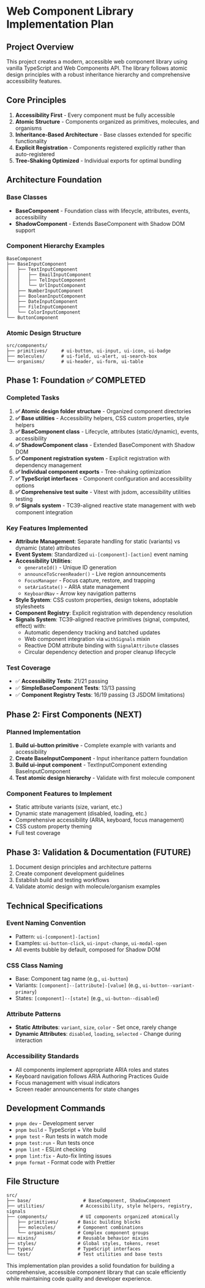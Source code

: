 # Web Component Library Implementation Plan

## Project Overview

This project creates a modern, accessible web component library using vanilla TypeScript and Web Components API. The library follows atomic design principles with a robust inheritance hierarchy and comprehensive accessibility features.

## Core Principles

1. **Accessibility First** - Every component must be fully accessible
2. **Atomic Structure** - Components organized as primitives, molecules, and organisms
3. **Inheritance-Based Architecture** - Base classes extended for specific functionality
4. **Explicit Registration** - Components registered explicitly rather than auto-registered
5. **Tree-Shaking Optimized** - Individual exports for optimal bundling

## Architecture Foundation

### Base Classes

- **BaseComponent** - Foundation class with lifecycle, attributes, events, accessibility
- **ShadowComponent** - Extends BaseComponent with Shadow DOM support

### Component Hierarchy Examples

```
BaseComponent
├── BaseInputComponent
│   ├── TextInputComponent
│   │   ├── EmailInputComponent
│   │   ├── TelInputComponent
│   │   └── UrlInputComponent
│   ├── NumberInputComponent
│   ├── BooleanInputComponent
│   ├── DateInputComponent
│   ├── FileInputComponent
│   └── ColorInputComponent
└── ButtonComponent
```

### Atomic Design Structure

```
src/components/
├── primitives/     # ui-button, ui-input, ui-icon, ui-badge
├── molecules/      # ui-field, ui-alert, ui-search-box
└── organisms/      # ui-header, ui-form, ui-table
```

## Phase 1: Foundation ✅ COMPLETED

### Completed Tasks

1. **✅ Atomic design folder structure** - Organized component directories
2. **✅ Base utilities** - Accessibility helpers, CSS custom properties, style helpers
3. **✅ BaseComponent class** - Lifecycle, attributes (static/dynamic), events, accessibility
4. **✅ ShadowComponent class** - Extended BaseComponent with Shadow DOM
5. **✅ Component registration system** - Explicit registration with dependency management
6. **✅ Individual component exports** - Tree-shaking optimization
7. **✅ TypeScript interfaces** - Component configuration and accessibility options
8. **✅ Comprehensive test suite** - Vitest with jsdom, accessibility utilities testing
9. **✅ Signals system** - TC39-aligned reactive state management with web component integration

### Key Features Implemented

- **Attribute Management**: Separate handling for static (variants) vs dynamic (state) attributes
- **Event System**: Standardized `ui-[component]-[action]` event naming
- **Accessibility Utilities**:
  - `generateId()` - Unique ID generation
  - `announceToScreenReader()` - Live region announcements
  - `FocusManager` - Focus capture, restore, and trapping
  - `setAriaState()` - ARIA state management
  - `KeyboardNav` - Arrow key navigation patterns
- **Style System**: CSS custom properties, design tokens, adoptable stylesheets
- **Component Registry**: Explicit registration with dependency resolution
- **Signals System**: TC39-aligned reactive primitives (signal, computed, effect) with:
  - Automatic dependency tracking and batched updates
  - Web component integration via `withSignals` mixin
  - Reactive DOM attribute binding with `SignalAttribute` classes
  - Circular dependency detection and proper cleanup lifecycle

### Test Coverage

- ✅ **Accessibility Tests**: 21/21 passing
- ✅ **SimpleBaseComponent Tests**: 13/13 passing
- ✅ **Component Registry Tests**: 16/19 passing (3 JSDOM limitations)

## Phase 2: First Components (NEXT)

### Planned Implementation

1. **Build ui-button primitive** - Complete example with variants and accessibility
2. **Create BaseInputComponent** - Input inheritance pattern foundation
3. **Build ui-input component** - TextInputComponent extending BaseInputComponent
4. **Test atomic design hierarchy** - Validate with first molecule component

### Component Features to Implement

- Static attribute variants (size, variant, etc.)
- Dynamic state management (disabled, loading, etc.)
- Comprehensive accessibility (ARIA, keyboard, focus management)
- CSS custom property theming
- Full test coverage

## Phase 3: Validation & Documentation (FUTURE)

1. Document design principles and architecture patterns
2. Create component development guidelines
3. Establish build and testing workflows
4. Validate atomic design with molecule/organism examples

## Technical Specifications

### Event Naming Convention

- Pattern: `ui-[component]-[action]`
- Examples: `ui-button-click`, `ui-input-change`, `ui-modal-open`
- All events bubble by default, composed for Shadow DOM

### CSS Class Naming

- Base: Component tag name (e.g., `ui-button`)
- Variants: `[component]--[attribute]-[value]` (e.g., `ui-button--variant-primary`)
- States: `[component]--[state]` (e.g., `ui-button--disabled`)

### Attribute Patterns

- **Static Attributes**: `variant`, `size`, `color` - Set once, rarely change
- **Dynamic Attributes**: `disabled`, `loading`, `selected` - Change during interaction

### Accessibility Standards

- All components implement appropriate ARIA roles and states
- Keyboard navigation follows ARIA Authoring Practices Guide
- Focus management with visual indicators
- Screen reader announcements for state changes

## Development Commands

- `pnpm dev` - Development server
- `pnpm build` - TypeScript + Vite build
- `pnpm test` - Run tests in watch mode
- `pnpm test:run` - Run tests once
- `pnpm lint` - ESLint checking
- `pnpm lint:fix` - Auto-fix linting issues
- `pnpm format` - Format code with Prettier

## File Structure

```
src/
├── base/                   # BaseComponent, ShadowComponent
├── utilities/             # Accessibility, style helpers, registry, signals
├── components/            # UI components organized atomically
│   ├── primitives/       # Basic building blocks
│   ├── molecules/        # Component combinations
│   └── organisms/        # Complex component groups
├── mixins/               # Reusable behavior mixins
├── styles/               # Global styles, tokens, reset
├── types/                # TypeScript interfaces
└── test/                 # Test utilities and base tests
```

This implementation plan provides a solid foundation for building a comprehensive, accessible component library that can scale efficiently while maintaining code quality and developer experience.
